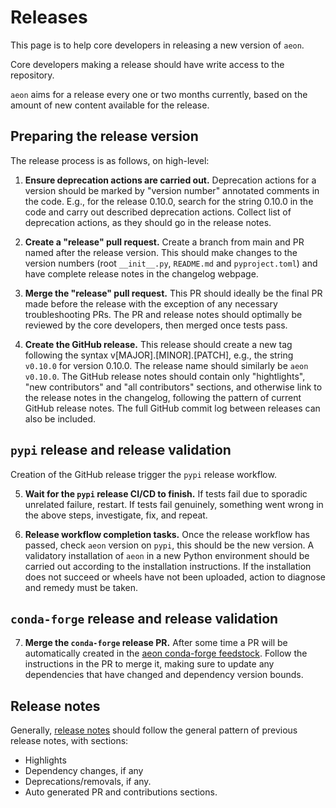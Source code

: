 # Releases

This page is to help core developers in releasing a new version of `aeon`.

Core developers making a release should have write access to the repository.

`aeon` aims for a release every one or two months currently, based on the amount of
new content available for the release.

## Preparing the release version

The release process is as follows, on high-level:

1. **Ensure deprecation actions are carried out.**
  Deprecation actions for a version should be marked by "version number" annotated
  comments in the code. E.g., for the release 0.10.0, search for the string 0.10.0 in
  the code and carry out described deprecation actions. Collect list of deprecation
  actions, as they should go in the release notes.

1. **Create a "release" pull request.**
  Create a branch from main and PR named after the release version. This should make
  changes to the version numbers (root `__init__.py`, `README.md` and `pyproject.toml`)
  and have complete release notes in the changelog webpage.

3. **Merge the "release" pull request.**
  This PR should ideally be the final PR made before the release with the exception of
  any necessary troubleshooting PRs. The PR and release notes should optimally be
  reviewed by the core developers, then merged once tests pass.

4. **Create the GitHub release.**
  This release should create a new tag following the syntax v[MAJOR].[MINOR].[PATCH],
  e.g., the string `v0.10.0` for version 0.10.0. The release name should similarly be
  `aeon v0.10.0`.  The GitHub release notes should contain only "hightlights",
  "new contributors" and "all contributors" sections, and otherwise link to the release
  notes in the changelog, following the pattern of current GitHub release notes. The
  full GitHub commit log between releases can also be included.

## `pypi` release and release validation

Creation of the GitHub release trigger the `pypi` release workflow.

5. **Wait for the ``pypi`` release CI/CD to finish.**
  If tests fail due to sporadic unrelated failure, restart. If tests fail genuinely,
  something went wrong in the above steps, investigate, fix, and repeat.

6. **Release workflow completion tasks.**
  Once the release workflow has passed, check `aeon` version on `pypi`, this should be
  the new version. A validatory installation of `aeon` in a new Python environment
  should be carried out according to the installation instructions. If the installation
  does not succeed or wheels have not been uploaded, action to diagnose and remedy must
  be taken.

## `conda-forge` release and release validation

7. **Merge the ``conda-forge`` release PR.**
  After some time a PR will be automatically created in the [aeon conda-forge feedstock](https://github.com/conda-forge/aeon-feedstock).
  Follow the instructions in the PR to merge it, making sure to update any dependencies
  that have changed and dependency version bounds.

## Release notes

Generally, [release notes](https://www.aeon-toolkit.org/en/latest/changelog.html) should follow the general pattern of previous release notes, with sections:

- Highlights
- Dependency changes, if any
- Deprecations/removals, if any.
- Auto generated PR and contributions sections.
